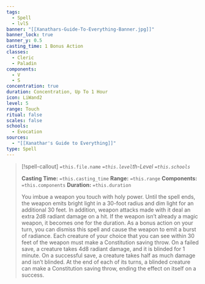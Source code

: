 ```yaml
---
tags:
  - Spell
  - lvl5
banner: "[[Xanathars-Guide-To-Everything-Banner.jpg]]"
banner_lock: true
banner_y: 0.5
casting_time: 1 Bonus Action
classes:
  - Cleric
  - Paladin
components:
  - V
  - S
concentration: true
duration: Concentration, Up To 1 Hour
icon: LiWand2
level: 5
range: Touch
ritual: false
scales: false
schools:
  - Evocation
sources:
  - "[[Xanathar's Guide to Everything]]"
type: Spell
---
```

>[!spell-callout] `=this.file.name`
>*`=this.level`th-Level `=this.schools`*
>
>**Casting Time:** `=this.casting_time`
>**Range:** `=this.range`
>**Components:** `=this.components`
>**Duration:** `=this.duration`
>
>You imbue a weapon you touch with holy power. Until the spell ends, the weapon emits bright light in a 30-foot radius and dim light for an additional 30 feet. In addition, weapon attacks made with it deal an extra 2d8 radiant damage on a hit. If the weapon isn’t already a magic weapon, it becomes one for the duration. As a bonus action on your turn, you can dismiss this spell and cause the weapon to emit a burst of radiance. Each creature of your choice that you can see within 30 feet of the weapon must make a Constitution saving throw. On a failed save, a creature takes 4d8 radiant damage, and it is blinded for 1 minute. On a successful save, a creature takes half as much damage and isn’t blinded. At the end of each of its turns, a blinded creature can make a Constitution saving throw, ending the effect on itself on a success.
>
>
